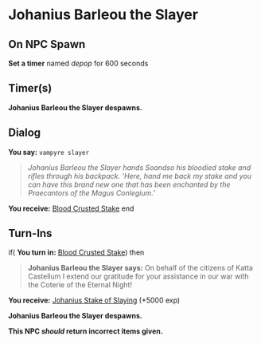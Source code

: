 # Johanius Barleou the Slayer
## On NPC Spawn

**Set a timer** named *depop* for 600 seconds
## Timer(s)

**Johanius Barleou the Slayer despawns.**
## Dialog

**You say:** `vampyre slayer`



>*Johanius Barleou the Slayer hands Soandso his bloodied stake and rifles through his backpack. 'Here, hand me back my stake and you can have this brand new one that has been enchanted by the Praecantors of the Magus Conlegium.'*


**You receive:**  [Blood Crusted Stake](/item/2690)
end

## Turn-Ins





if( **You turn in:** [Blood Crusted Stake](/item/2690)) then


>**Johanius Barleou the Slayer says:** On behalf of the citizens of Katta Castellum I extend our gratitude for your assistance in our war with the Coterie of the Eternal Night!


 **You receive:**  [Johanius Stake of Slaying](/item/2689) (+5000 exp)


**Johanius Barleou the Slayer despawns.**

**This NPC *should* return incorrect items given.**
